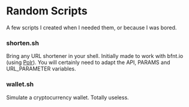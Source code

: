 # Random Scripts
A few scripts I created when I needed them, or because I was bored.

### shorten.sh
Bring any URL shortener in your shell.
Initially made to work with bfnt.io (using [Polr](https://github.com/cydrobolt/polr)).
You will certainly need to adapt the API, PARAMS and URL_PARAMETER variables.

### wallet.sh
Simulate a cryptocurrency wallet. Totally useless.
